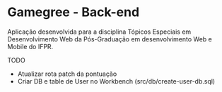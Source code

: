 # Gamegree - Back-end

Aplicação desenvolvida para a disciplina Tópicos Especiais em Desenvolvimento Web da Pós-Graduação em desenvolvimento Web e Mobile do IFPR.

TODO
- Atualizar rota patch da pontuação
- Criar DB e table de User no Workbench (src/db/create-user-db.sql)